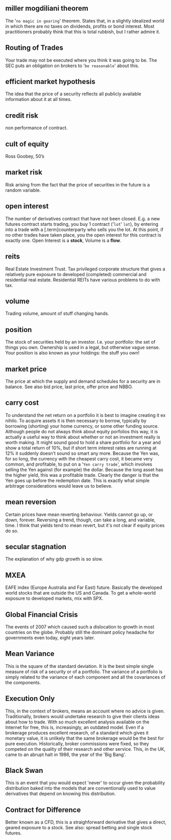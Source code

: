 
## miller mogdiliani theorem
The '`no magic in gearing`' theorem. States that, in a slightly idealized
world in which there are no taxes on dividends, profits or bond
interest. Most practitioners probably think that this is total rubbish,
but I rather admire it.

## Routing of Trades
Your trade may not be executed where you think it was going to be. 
The SEC puts an obligation on brokers to '`be reasonable`' about this.


## efficient market hypothesis
The idea that the price of a security reflects all publicly available
information about it at all times.

## credit risk
non performance of contract.

## cult of equity
Ross Goobey, 50’s

## market risk
Risk arising from the fact that the price of securities in the future is
a random variable.

## open interest
The number of derivatives contract that have not been closed. E.g. a new
futures contract starts trading, you buy 1 contract ('`lot`' `lot`), by entering
into a trade with a [.term]counterparty who sells you the lot. At this point,
if no other trades have taken place, you the open interest for this
contract is exactly one. Open Interest is a __stock__, Volume is a
__flow__.

## reits
Real Estate Investment Trust. Tax privileged corporate structure that
gives a relatively pure exposure to developed (completed) commercial and
residential real estate. Residential REITs have various problems to do
with tax.

## volume
Trading volume, amount of stuff changing hands.

## position
The stock of securities held by an investor. I.e. your portfolio: the
set of things you own. Ownership is used in a legal, but otherwise vague
sense. Your position is also known as your holdings: the stuff you own!

## market price
The price at which the supply and demand schedules for a security are in
balance. See also bid price, last price, offer price and NBBO.

## carry cost
To understand the net return on a portfolio it is best to imagine
creating it ex nihilo. To acquire assets it is then necessary to borrow,
typically by borrowing (shorting) your home currency, or some other
funding source. Although people do not always think about equity
porfolios this way, it is actually a useful way to think about whether
or not an investment really is worth making. It might sound good to hold
a share portfolio for a year and show a total return of 10%, but if
short term interest rates are running at 12% it suddenly doesn’t sound
so smart any more.
Because the Yen was, for so long, the currency with the cheapest carry
cost, it became very common, and profitable, to put on a '`Yen carry
trade`', which involves selling the Yen against (for example) the dollar.
Because the long asset has the higher yield, this was a profitable
trade. Clearly the danger is that the Yen goes up before the redemption
date. This is exactly what simple arbitrage considerations would leave
us to believe.

## mean reversion
Certain prices have mean reverting behaviour. Yields cannot go up, or
down, forever. Reversing a trend, though, can take a long, and variable,
time. I think that yields tend to mean revert, but it's not clear if equity prices do so.

## secular stagnation
The explanation of why gdp growth is so slow.

## MXEA
EAFE index (Europe Australia and Far East) future. Basically the developed world stocks that are outside the US and Canada. To get a whole-world 
exposure to developed markets, 
mix with SPX.

## Global Financial Crisis
The events of 2007 which caused such a dislocation to growth in most countries on the globe. 
Probably still the dominant policy headache for governments even today, eight years later.
## Mean Variance

This is the square of the standard deviation. It is the best simple single measure of risk of a security or of a portfolio. The variance of a portfolio is simply related to the variance of each component and all the covariances of the components.

## Execution Only
This, in the context of brokers, means an account where no advice is given. 
Traditionally, brokers would undertake research to give their clients ideas about how to trade.
With so much excellent analysis available on the Internet for free, this is, increasingly,
an outdated model.
Even if a brokerage produces excellent research, of a standard which gives it monetary value,
it is unlikely that the same brokerage would be the best for pure execution.
Historically, broker commissions were fixed, so they competed on the quality of their research
and other service. This, in the UK, came to an abrupt halt in 1986, the year of the 'Big Bang'.

## Black Swan
This is an event that you would expect 'never' to occur given the probability distribution baked into the models that are conventionally used to value derivatives that depend on knowing this distribution.

## Contract for Difference
Better known as a CFD, this is a straighforward derivative that gives a direct, geared exposure to a stock. 
See also: spread betting and single stock futures.
